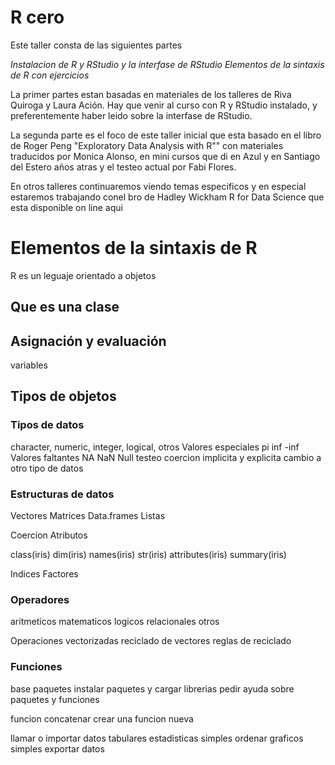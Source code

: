 # R cero

Este taller consta de las siguientes partes

*Instalacion de R y RStudio y la interfase de RStudio*
*Elementos de la sintaxis de R con ejercicios*

La primer partes estan basadas en  materiales de los talleres de Riva Quiroga y Laura Ación. Hay que venir al curso con R y RStudio instalado, y preferentemente haber leido sobre la interfase de RStudio.

La segunda parte es el foco de este taller inicial que esta basado en el libro de Roger Peng "Exploratory Data Analysis with R"" con materiales traducidos por Monica Alonso, en mini cursos que di en Azul y en Santiago del Estero años atras y el testeo actual por Fabi Flores. 

En otros talleres continuaremos viendo temas especificos y en especial estaremos trabajando conel bro de Hadley Wickham R for Data Science que esta disponible on line aqui 



# Elementos de la sintaxis de R

R es un leguaje orientado a objetos

## Que es una clase

## Asignación y evaluación
variables

## Tipos de objetos
### Tipos de datos 
character, numeric, integer, logical, otros
Valores especiales pi inf -inf
Valores faltantes NA NaN Null
testeo
coercion implicita y explicita
cambio a otro tipo de datos

### Estructuras de datos
Vectores
Matrices
Data.frames
Listas

Coercion
Atributos

class(iris)
dim(iris)
names(iris)
str(iris)
attributes(iris)
summary(iris)

Indices
Factores

### Operadores
aritmeticos
matematicos
logicos
relacionales
otros

Operaciones vectorizadas
reciclado de vectores
reglas de reciclado

### Funciones
base
paquetes
instalar paquetes y cargar librerias
pedir ayuda sobre paquetes y funciones

funcion concatenar
crear una funcion nueva

llamar o importar datos tabulares
estadisticas simples
ordenar
graficos simples
exportar datos








